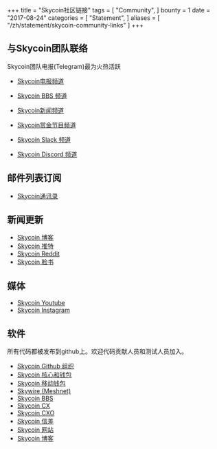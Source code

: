 +++
title = "Skycoin社区链接"
tags = [
    "Community",
]
bounty = 1
date = "2017-08-24"
categories = [
    "Statement",
]
aliases = [
	"/zh/statement/skycoin-community-links"
]
+++

与Skycoin团队联络
--------------------------

Skycoin团队电报(Telegram)最为火热活跃

* [Skycoin电报频道](https://t.me/Skycoin)
* [Skycoin BBS 频道](https://t.me/skycoinbbs)
* [Skycoin新闻频道](https://t.me/skycoinnews)
* [Skycoin赏金节目频道](https://t.me/skycoinbounty)

* [Skycoin Slack 频道](https://skycoin.herokuapp.com)
* [Skycoin Discord 频道](https://discord.gg/MTepVHE)

邮件列表订阅
------------

* [Skycoin通讯录](http://eepurl.com/c4DyAv)

新闻更新
------------

* [Skycoin 博客](https://www.skycoin.net/blog/)
* [Skycoin 推特](https://twitter.com/skycoinproject)
* [Skycoin Reddit](https://reddit.com/r/skycoinproject)
* [Skycoin 脸书](https://www.facebook.com/SkycoinOfficial)

媒体
-----

* [Skycoin Youtube](https://www.youtube.com/channel/UCzLASufel2No4vSt4rudHSQ)
* [Skycoin Instagram](https://www.instagram.com/skycoinproject/)

软件
--------

所有代码都被发布到github上。欢迎代码贡献人员和测试人员加入。

* [Skycoin Github 组织](https://github.com/skycoin)
* [Skycoin 核心和钱包](https://github.com/skycoin/skycoin)
* [Skycoin 移动钱包](https://github.com/skycoin/skycoin-mobilewallet)
* [Skywire (Meshnet)](https://github.com/skycoin/skywire)
* [Skycoin BBS](https://github.com/skycoin/bbs)
* [Skycoin CX](https://github.com/skycoin/cx)
* [Skycoin CXO](https://github.com/skycoin/cxo)
* [Skycoin 信差](https://github.com/skycoin/net)
* [Skycoin 网站](https://github.com/skycoin/skycoin.net)
* [Skycoin 博客](https://github.com/skycoin/blog)
